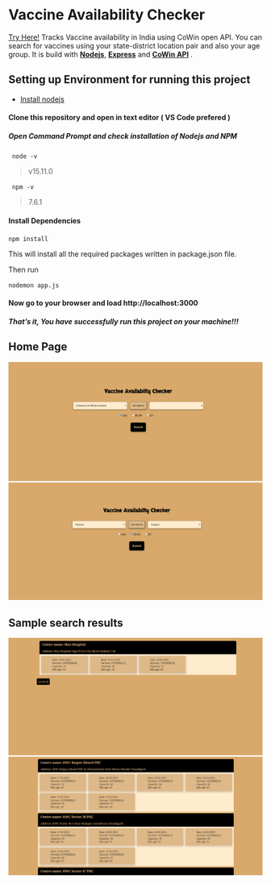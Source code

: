 # Vaccine Availability Checker
[Try Here!](https://covid-vaccine-tracker-yg.herokuapp.com/form)
Tracks Vaccine availability in India using CoWin open API.
You can search for vaccines using your state-district location pair and also your age group.
   It is build with [**Nodejs**](https://nodejs.org), [**Express**](https://expressjs.com) and [**CoWin API**](https://apisetu.gov.in/public/marketplace/api/cowin#/Appointment%20Availability%20APIs/calendarByDistrict) .
   
## Setting up Environment for running this project
  * [Install nodejs](https://nodejs.org/en/download/package-manager/#windows)
 


#### Clone this repository and open in text editor ( VS Code prefered )  
 
 ##### Open Command Prompt and check installation of Nodejs and NPM
    
   > 
     node -v
   > v15.11.0
     
   
   > 
     npm -v
   > 7.6.1
  
  #### Install Dependencies 
    npm install
This will install all the required packages written in package.json file.

Then run

    nodemon app.js
    
 #### Now go to your browser and load http://localhost:3000 
 ##### That’s it, You have successfully run this project on your machine!!!
 
 ## Home Page 
 ![home page-1](https://github.com/yashguptaji/CoWin/blob/main/uploads/1.png)
 ![home page-2](https://github.com/yashguptaji/CoWin/blob/main/uploads/2.png)



 ## Sample search results
 ![login](https://github.com/yashguptaji/CoWin/blob/main/uploads/3.png)
 ![sign up](https://github.com/yashguptaji/CoWin/blob/main/uploads/4.png)






